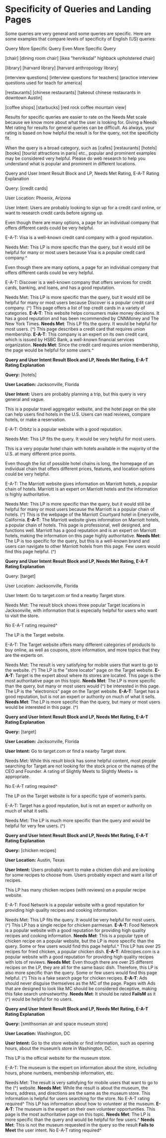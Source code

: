 # Specificity of Queries and Landing Pages

Some queries are very general and some queries are specific. Here are some examples that compare levels of specificity of English (US) queries:

Query More Specific Query Even More Specific Query

[chair] [dining room chair] [ikea "henriksdal" highback upholstered chair]

[library] [harvard library] [harvard anthropology library]

[interview questions] [interview questions for teachers] [practice interview questions used for teach for america]

[restaurants] [chinese restaurants] [takeout chinese restaurants in downtown Austin]

[coffee shops] [starbucks] [red rock coffee mountain view]

Results for specific queries are easier to rate on the Needs Met scale because we know more about what the user is looking for. Giving a Needs Met rating for results for general queries can be difficult. As always, your rating is based on how helpful the result is for the query, not the specificity fit.

When the query is a broad category, such as [cafes] [restaurants] [hotels] [books] [tourist attractions in paris] etc., popular and prominent examples may be considered very helpful. Please do web research to help you understand what is popular and prominent in different locations.

Query and User Intent Result Block and LP, Needs Met Rating, E-A-T Rating Explanation

Query: [credit cards]

User Location: Phoenix, Arizona

User Intent: Users are probably looking to sign up for a credit card online, or want to research credit cards before signing up.

Even though there are many options, a page for an individual company that offers different cards could be very helpful.

E-A-T: Visa is a well-known credit card company with a good reputation.

Needs Met: This LP is more specific than the query, but it would still be helpful for many or most users because Visa is a popular credit card company.^

Even though there are many options, a page for an individual company that offers different cards could be very helpful.

E-A-T: Discover is a well-known company that offers services for credit cards, banking, and loans, and has a good reputation.

Needs Met: This LP is more specific than the query, but it would still be helpful for many or most users because Discover is a popular credit card company.
(^)
This page offers a list of top credit cards in a variety of categories.
**E-A-T**: This website helps consumers make money decisions. It has a good reputation and has been recommended by CNNMoney and The New York Times.
**Needs Met**: This LP fits the query. It would be helpful for most users.
(^)
This page describes a credit card that requires union membership.
**E-A-T**: This company is an expert on its own credit card, which is issued by HSBC Bank, a well-known financial services organization.
**Needs Met**: Since the credit card requires union membership, the page would be helpful for some users.^

**Query and User Intent Result Block and LP, Needs Met Rating, E-A-T Rating Explanation**

**Query:** [hotels]

**User Location:**
Jacksonville, Florida

**User Intent:** Users are probably planning a trip, but this query is very general and vague.

This is a popular travel aggregator website, and the hotel page on the site can help users find hotels in the U.S. Users can read reviews, compare hotels, or make a reservation.

E-A-T: Orbitz is a popular website with a good reputation.

Needs Met: This LP fits the query. It would be very helpful for most users.

This is a very popular hotel chain with hotels available in the majority of the U.S. at many different price points.

Even though the list of possible hotel chains is long, the homepage of an individual chain that offers different prices, features, and location options could be very helpful.

E-A-T: The Marriott website gives information on Marriott hotels, a popular chain of hotels. Marriott is an expert on Marriott hotels and the information is highly authoritative.

Needs Met: This LP is more specific than the query, but it would still be helpful for many or most users because the Marriott is a popular chain of hotels.
(^)
This is the webpage of the Marriott Courtyard hotel in Emeryville, California.
**E-A-T**: The Marriott website gives information on Marriott hotels, a popular chain of hotels. This page is professional, well designed, and functions well. Marriott has a good reputation and is an expert on Marriott hotels, making the information on this page highly authoritative.
**Needs Met**: The LP is too specific for the query, but this is a well-known brand and users can navigate to other Marriott hotels from this page. Few users would find this page helpful.
(^)

**Query and User Intent Result Block and LP, Needs Met Rating, E-A-T Rating Explanation**

Query: [target]

User Location:
Jacksonville, Florida

User Intent: Go to target.com or find a nearby Target store.

Needs Met: The result block shows three popular Target locations in Jacksonville, with information that is especially helpful for users who want to visit the store.

No E-A-T rating required^

The LP is the Target website.

E-A-T: The Target website offers many different categories of products to buy online, as well as coupons, store information, and more topics that they are the experts on.

Needs Met: The result is very satisfying for mobile users that want to go to the website.
(^)
The LP is the "store locator" page on the Target website.
**E-A-T**: Target is the expert about where its stores are located. This page is the most authoritative page on this topic.
**Needs Met**: The LP is more specific than the query, but many or most users would
(^) be interested in this page. The LP is the "electronics" page on the Target website.
**E-A-T**: Target has a good reputation, but is not an expert or authority on much of what it sells.
**Needs Met**: The LP is more specific than the query, but many or most users would be interested in this page.
(^)

**Query and User Intent Result Block and LP, Needs Met Rating, E-A-T Rating Explanation**

**Query:** [target]

**User Location:**
Jacksonville, Florida

**User Intent:** Go to target.com or find a nearby Target store.

Needs Met: While this result block has some helpful content, most people searching for Target are not looking for the stock price or the names of the CEO and Founder. A rating of Slightly Meets to Slightly Meets+ is appropriate.

No E-A-T rating required^

The LP on the Target website is for a specific type of women’s pants.

E-A-T: Target has a good reputation, but is not an expert or authority on much of what it sells.

Needs Met: The LP is much more specific than the query and would be helpful for very few users.
(^)

**Query and User Intent Result Block and LP, Needs Met Rating, E-A-T Rating Explanation**

**Query:** [chicken recipes]

**User Location:** Austin, Texas

**User Intent:** Users probably want to make a chicken dish and are looking for some recipes to choose from. Users probably expect and want a list of recipes.

This LP has many chicken recipes (with reviews) on a popular recipe website.

E-A-T: Food Network is a popular website with a good reputation for providing high quality recipes and cooking information.

Needs Met: This LP fits the query. It would be very helpful for most users.
(^)
This LP has a single recipe for chicken parmesan.
**E-A-T**: Food Network is a popular website with a good reputation for providing high quality recipes and cooking information.
**Needs Met**: This is a popular type of chicken recipe on a popular website, but the LP is more specific than the query. Some or few users would find this page helpful.^
This LP has over 25 recipes for fried chicken, a popular chicken dish.
**E-A-T**: Allrecipes.com is a popular website with a good reputation for providing high quality recipes with lots of reviews.
**Needs Met**: Even though there are over 25
different recipes on the LP, they are all for the same basic dish. Therefore, this LP is also more specific than the query. Some or few users would find this page helpful.
(^)
This is a fake search page for chicken recipes.
**E-A-T**: Ads should never disguise themselves as the MC of the page. Pages with Ads that are designed to look like MC should be considered deceptive, making this fake search untrustworthy.
**Needs Met**: It should be rated **FailsM** as it
(^) would be helpful for no users.

**Query and User Intent Result Block and LP, Needs Met Rating, E-A-T Rating Explanation**

**Query:** [smithsonian air and space museum store]

**User Location:**
Washington, DC

**User Intent:** Go to the store website or find information, such as opening hours, about the museum’s store in Washington, DC.

This LP is the official website for the museum store.

E-A-T: The museum is the expert on information about the store, including hours, phone numbers, membership information, etc.

Needs Met: The result is very satisfying for mobile users that want to go to the
(^) website.
**Needs Met**: While the result is about the museum, the hours, address, and directions are the same as the museum store. This information is helpful for users searching for the store. No E-A-T rating required^
This LP has information about how to volunteer at the museum.
**E-A-T**: The museum is the expert on their own volunteer opportunities. This page is the most authoritative page on this topic.
**Needs Met**: The LP is more specific than the query and would be helpful for few users.^
**Needs Met**: This is not the museum requested in the query so the result **Fails to Meet** the user intent. No E-A-T rating required^

